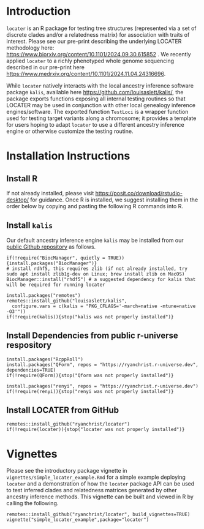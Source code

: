 # Introduction

`locater` is an R package for testing tree structures (represented via a set of discrete clades and/or a relatedness matrix) for association with traits of interest. Please see our pre-print describing the underlying LOCATER methodology here: https://www.biorxiv.org/content/10.1101/2024.09.30.615852 . We recently applied `locater` to a richly phenotyped whole genome sequencing described in our pre-print here https://www.medrxiv.org/content/10.1101/2024.11.04.24316696.

While `locater` natively interacts with the local ancestry inference software package `kalis`, available here https://github.com/louisaslett/kalis/, the package exports functions exposing all internal testing routines so that LOCATER may be used in conjunction with other local genealogy inference engines/software. The exported function `TestLoci` is a wrapper function used for testing target variants along a chromosome; it provides a template for users hoping to adapt `locater` to use a different ancestry inference engine or otherwise customize the testing routine.

# Installation Instructions

## Install R 
If not already installed, please visit https://posit.co/download/rstudio-desktop/ for guidance. Once R is installed, we suggest installing them in the order below by copying and pasting the following R commands into R.

## Install `kalis`
Our default ancestry inference engine `kalis` may be installed from our [public Github repository](https://github.com/louisaslett/kalis/) as follows.

```
if(!require("BiocManager", quietly = TRUE)){install.packages("BiocManager")}
# install rdhf5, this requires zlib (if not already installed, try sudo apt install zlib1g-dev on Linux; brew install zlib on MacOS)
BiocManager::install("rhdf5") # a suggested dependency for kalis that will be required for running locater

install.packages("remotes")
remotes::install_github("louisaslett/kalis",
  configure.vars = c(kalis = "PKG_CFLAGS='-march=native -mtune=native -O3'"))
if(!require(kalis)){stop("kalis was not properly installed")}
```

## Install Dependencies from public r-universe respository

```{r install_from_r_universe,eval=FALSE}
install.packages("RcppRoll")
install.packages("QForm", repos = "https://ryanchrist.r-universe.dev", dependencies=TRUE)
if(!require(QForm)){stop("Qform was not properly installed")}

install.packages("renyi", repos = "https://ryanchrist.r-universe.dev")
if(!require(renyi)){stop("renyi was not properly installed")}
```

## Install LOCATER from GitHub
```{r install_locater,eval=FALSE}
remotes::install_github("ryanchrist/locater")
if(!require(locater)){stop("locater was not properly installed")}
```

# Vignettes
Please see the introductory package vignette in `vignettes/simple_locater_example.Rmd` for a simple example deploying `locater` and a demonstration of how the `locater` package API can be used to test inferred clades and relatedness matrices generated by other ancestry inference methods. This vignette can be built and viewed in R by calling the following.

```{r build_vignette,eval=FALSE}
remotes::install_github("ryanchrist/locater", build_vignettes=TRUE)
vignette("simple_locater_example",package="locater")
```
